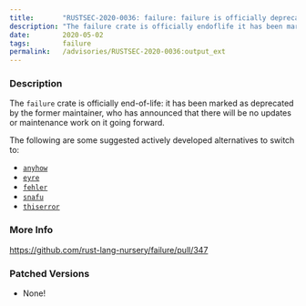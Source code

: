 ```yaml
---
title:       "RUSTSEC-2020-0036: failure: failure is officially deprecated/unmaintained"
description: "The failure crate is officially endoflife it has been marked as deprecated by the former maintainer, who has announced that there will be no updates or maintenance work on it going forward. The following are some suggested actively developed alternatives to switch to  anyhowhttpscrates.iocratesanyhow  eyrehttpscrates.iocrateseyre  fehlerhttpscrates.iocratesfehler  snafuhttpscrates.iocratessnafu  thiserrorhttpscrates.iocratesthiserror"
date:        2020-05-02
tags:        failure
permalink:   /advisories/RUSTSEC-2020-0036:output_ext
---
```


### Description

The `failure` crate is officially end-of-life: it has been marked as deprecated
by the former maintainer, who has announced that there will be no updates or
maintenance work on it going forward.

The following are some suggested actively developed alternatives to switch to:

- [`anyhow`](https://crates.io/crates/anyhow)
- [`eyre`](https://crates.io/crates/eyre)
- [`fehler`](https://crates.io/crates/fehler)
- [`snafu`](https://crates.io/crates/snafu)
- [`thiserror`](https://crates.io/crates/thiserror)

### More Info

<https://github.com/rust-lang-nursery/failure/pull/347>

### Patched Versions

- None!

